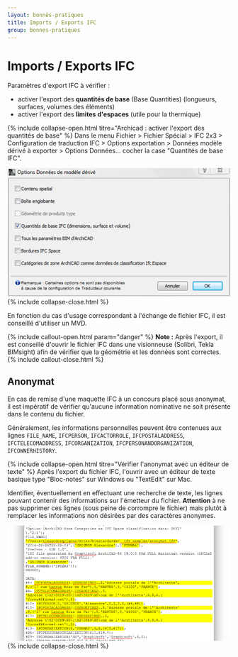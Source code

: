 ```yaml
---
layout: bonnes-pratiques
title: Imports / Exports IFC
group: bonnes-pratiques
---
```


# Imports / Exports IFC

Paramètres d'export IFC à vérifier :

* activer l'export des **quantités de base** (Base Quantities) (longueurs, surfaces, volumes des éléments)
* activer l'export des **limites d'espaces** (utile pour la thermique)

{% include collapse-open.html titre="Archicad : activer l'export des quantités de base" %}
Dans le menu Fichier > Fichier Spécial > IFC 2x3 > Configuration de traduction IFC > Options exportation > Données modèle dérivé à exporter > Options Données... cocher la case "Quantités de base IFC".

![capture](/assets/img/bp_archicad_base_quantities.png)
{% include collapse-close.html %}

En fonction du cas d'usage correspondant à l'échange de fichier IFC, il est conseillé d'utiliser un MVD.

{% include callout-open.html param="danger" %}
**Note :**
Après l'export, il est conseillé d'ouvrir le fichier IFC dans une visionneuse (Solibri, Tekla BIMsight) afin de vérifier que la géométrie et les données sont correctes.
{% include callout-close.html %}

## Anonymat

En cas de remise d'une maquette IFC à un concours placé sous anonymat, il est impératif de vérifier qu'aucune information nominative ne soit présente dans le contenu du fichier.

Généralement, les informations personnelles peuvent être contenues aux lignes `FILE_NAME`, `IFCPERSON`, `IFCACTORROLE`, `IFCPOSTALADDRESS`, `IFCTELECOMADDRESS`, `IFCORGANIZATION`, `IFCPERSONANDORGANIZATION`, `IFCOWNERHISTORY`.

{% include collapse-open.html titre="Vérifier l'anonymat avec un éditeur de texte" %}
Après l'export du fichier IFC, l'ouvrir avec un éditeur de texte basique type "Bloc-notes" sur Windows ou "TextEdit" sur Mac.

Identifier, éventuellement en effectuant une recherche de texte, les lignes pouvant contenir des informations sur l'émetteur du fichier. **Attention** à ne pas supprimer ces lignes (sous peine de corrompre le fichier) mais plutôt à remplacer les informations non désirées par des caractères anonymes.

![anonymat](/assets/img/bp_ifc_anonymat.png)
{% include collapse-close.html %}

